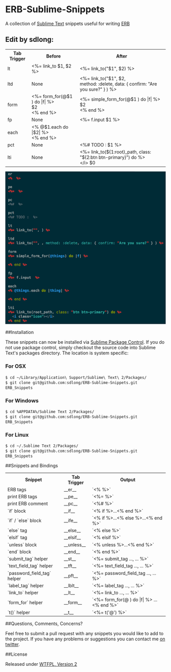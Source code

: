 ERB-Sublime-Snippets
====================

A collection of [Sublime Text](http://www.sublimetext.com/) snippets useful for writing [ERB](http://ruby-doc.org/stdlib-1.9.3/libdoc/erb/rdoc/ERB.html)

## Edit by sdlong:

<table>
  <tr>
    <th>Tab Trigger</th>
    <th>Before</th>
    <th>After</th>
  </tr>
  <tr>
    <td>lt</td>
    <td>&lt;%= link_to $1, $2 %></td>
    <td>&lt;%= link_to("$1", $2) %></td>
  </tr>
  <tr>
    <td>ltd</td>
    <td>None</td>
    <td>&lt;%= link_to("$1", $2, <br> method: :delete, data: { confirm: "Are you sure?" } ) %></td>
  </tr>
  <tr>
    <td>form</td>
    <td>&lt;%= form_for(@$1 ) do |f| %> <br> $2 <br>&lt;% end %></td>
    <td>&lt;%= simple_form_for(@$1 ) do |f| %> <br> $2 <br> &lt;% end %></td>
  </tr>
  <tr>
    <td>fp</td>
    <td>None</td>
    <td>&lt;%= f.input $1 %></td>
  </tr>
  <tr>
    <td>each</td>
    <td>&lt;% @$1.each do |$2| %> <br>
        &lt;% end %></td>
    <td></td>
  </tr>
  <tr>
    <td>pct</td>
    <td>None</td>
    <td>&lt;%# TODO : $1 %></td>
  </tr>
  <tr>
    <td>lti</td>
    <td>None</td>
    <td>&lt;%= link_to(${1:root}_path, class: "${2:btn btn-primary}") do %> <br
          &lt;i class="${3:icon}">&lt;/i> $0 <br
          &lt;% end %>
    </td>
  </tr>
</table>

![sample](sample.png)

##Installation

These snippets can now be installed via [Sublime Package Control](http://wbond.net/sublime_packages/package_control). If you do not use package control, simply checkout the source code into Sublime Text's packages directory. The location is system specific:

### For OSX

    $ cd ~/Library/Application\ Support/Sublime\ Text\ 2/Packages/
    $ git clone git@github.com:sdlong/ERB-Sublime-Snippets.git ERB_Snippets

### For Windows

    $ cd %APPDATA%/Sublime Text 2/Packages/
    $ git clone git@github.com:sdlong/ERB-Sublime-Snippets.git ERB_Snippets

### For Linux

    $ cd ~/.Sublime Text 2/Packages/
    $ git clone git@github.com:sdlong/ERB-Sublime-Snippets.git ERB_Snippets

##Snippets and Bindings

<table>
  <tr>
    <th>Snippet</th>
    <th>Tab Trigger</th>
    <th>Output</th>
  </tr>
  <tr>
    <td>ERB tags</td>
    <td>__er__</td>
    <td>`<%  %>`</td>
  </tr>
  <tr>
    <td>print ERB tags</td>
    <td>__pe__</td>
    <td>`<%=  %>`</td>
  </tr>
  <tr>
    <td>print ERB comment</td>
    <td>__pc__</td>
    <td>`<%#  %>`</td>
  </tr>
  <tr>
    <td>`if` block</td>
    <td>__if__</td>
    <td>`<% if  %>...<% end %>`</td>
  </tr>
  <tr>
    <td>`if` / `else` block</td>
    <td>__ife__</td>
    <td>`<% if  %>...<% else %>...<% end %>`</td>
  </tr>
  <tr>
    <td>`else` tag</td>
    <td>__else__</td>
    <td>`<% else %>`</td>
  </tr>
  <tr>
    <td>`elsif` tag</td>
    <td>__elsif__</td>
    <td>`<% elsif %>`</td>
  </tr>
  <tr>
    <td>`unless` block</td>
    <td>__unless__</td>
    <td>`<% unless  %>...<% end %>`</td>
  </tr>
  <tr>
    <td>`end` block</td>
    <td>__end__</td>
    <td>`<% end %>`</td>
  </tr>
  <tr>
    <td>`submit_tag` helper</td>
    <td>__st__</td>
    <td>`<%= submit_tag ..., ... %>`</td>
  </tr>
  <tr>
    <td>`text_field_tag` helper</td>
    <td>__tft__</td>
    <td>`<%= text_field_tag ..., ... %>`</td>
  </tr>
  <tr>
    <td>`password_field_tag` helper</td>
    <td>__pft__</td>
    <td>`<%= password_field_tag ..., ... %>`</td>
  </tr>
  <tr>
    <td>`label_tag` helper</td>
    <td>__lblt__</td>
    <td>`<%= label_tag ..., ... %>`</td>
  </tr>
  <tr>
    <td>`link_to` helper</td>
    <td>__lt__</td>
    <td>`<%= link_to ..., ... %>`</td>
  </tr>
  <tr>
    <td>`form_for` helper</td>
    <td>__form__</td>
    <td>`<%= form_for(@ ) do |f| %> ... <% end %>`</td>
  </tr>
  <tr>
    <td>`t()` helper</td>
    <td>__t__</td>
    <td>`<%= t('@') %>`</td>
  </tr>
<table>

##Questions, Comments, Concerns?

Feel free to submit a pull request with any snippets you would like to add to the project. If you have any problems or suggestions you can contact me [on twitter](https://twitter.com/mattdrobertson).

##License

Released under [WTFPL, Version 2](https://raw.github.com/matthewrobertson/ERB-Sublime-Snippets/master/LICENSE.txt)